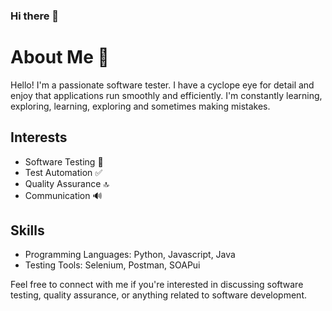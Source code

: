 ### Hi there 👋

# About Me 🐞

Hello! I'm a passionate software tester. I have a cyclope eye for detail and enjoy that applications run smoothly and efficiently. I'm constantly learning, exploring, learning, exploring and sometimes making mistakes.

## Interests

- Software Testing 🔎
- Test Automation ✅
- Quality Assurance 🔝
- Communication 🔊


## Skills

- Programming Languages: Python, Javascript, Java
- Testing Tools: Selenium, Postman, SOAPui


Feel free to connect with me if you're interested in discussing software testing, quality assurance, or anything related to software development.

